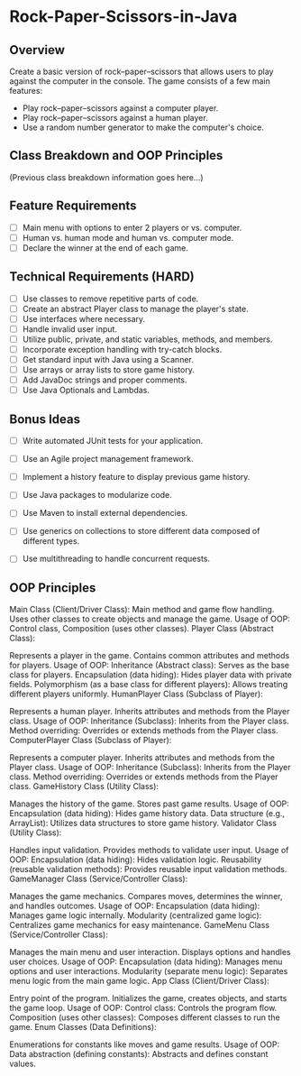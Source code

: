 # Rock-Paper-Scissors-in-Java

## Overview
Create a basic version of rock–paper–scissors that allows users to play against the computer in the console. The game consists of a few main features:

- Play rock–paper–scissors against a computer player.
- Play rock–paper–scissors against a human player.
- Use a random number generator to make the computer's choice.

## Class Breakdown and OOP Principles
(Previous class breakdown information goes here...)

## Feature Requirements
- [ ] Main menu with options to enter 2 players or vs. computer.
- [ ] Human vs. human mode and human vs. computer mode.
- [ ] Declare the winner at the end of each game.

## Technical Requirements (HARD)
- [ ] Use classes to remove repetitive parts of code.
- [ ] Create an abstract Player class to manage the player's state.
- [ ] Use interfaces where necessary.
- [ ] Handle invalid user input.
- [ ] Utilize public, private, and static variables, methods, and members.
- [ ] Incorporate exception handling with try-catch blocks.
- [ ] Get standard input with Java using a Scanner.
- [ ] Use arrays or array lists to store game history.
- [ ] Add JavaDoc strings and proper comments.
- [ ] Use Java Optionals and Lambdas.

## Bonus Ideas
- [ ] Write automated JUnit tests for your application.
- [ ] Use an Agile project management framework.
- [ ] Implement a history feature to display previous game history.
- [ ] Use Java packages to modularize code.
- [ ] Use Maven to install external dependencies.
- [ ] Use generics on collections to store different data composed of different types.
- [ ] Use multithreading to handle concurrent requests.


## OOP Principles 


Main Class (Client/Driver Class):
Main method and game flow handling.
Uses other classes to create objects and manage the game.
Usage of OOP: Control class, Composition (uses other classes).
Player Class (Abstract Class):

Represents a player in the game.
Contains common attributes and methods for players.
Usage of OOP:
Inheritance (Abstract class): Serves as the base class for players.
Encapsulation (data hiding): Hides player data with private fields.
Polymorphism (as a base class for different players): Allows treating different players uniformly.
HumanPlayer Class (Subclass of Player):

Represents a human player.
Inherits attributes and methods from the Player class.
Usage of OOP:
Inheritance (Subclass): Inherits from the Player class.
Method overriding: Overrides or extends methods from the Player class.
ComputerPlayer Class (Subclass of Player):

Represents a computer player.
Inherits attributes and methods from the Player class.
Usage of OOP:
Inheritance (Subclass): Inherits from the Player class.
Method overriding: Overrides or extends methods from the Player class.
GameHistory Class (Utility Class):

Manages the history of the game.
Stores past game results.
Usage of OOP:
Encapsulation (data hiding): Hides game history data.
Data structure (e.g., ArrayList): Utilizes data structures to store game history.
Validator Class (Utility Class):

Handles input validation.
Provides methods to validate user input.
Usage of OOP:
Encapsulation (data hiding): Hides validation logic.
Reusability (reusable validation methods): Provides reusable input validation methods.
GameManager Class (Service/Controller Class):

Manages the game mechanics.
Compares moves, determines the winner, and handles outcomes.
Usage of OOP:
Encapsulation (data hiding): Manages game logic internally.
Modularity (centralized game logic): Centralizes game mechanics for easy maintenance.
GameMenu Class (Service/Controller Class):

Manages the main menu and user interaction.
Displays options and handles user choices.
Usage of OOP:
Encapsulation (data hiding): Manages menu options and user interactions.
Modularity (separate menu logic): Separates menu logic from the main game logic.
App Class (Client/Driver Class):

Entry point of the program.
Initializes the game, creates objects, and starts the game loop.
Usage of OOP:
Control class: Controls the program flow.
Composition (uses other classes): Composes different classes to run the game.
Enum Classes (Data Definitions):

Enumerations for constants like moves and game results.
Usage of OOP:
Data abstraction (defining constants): Abstracts and defines constant values.